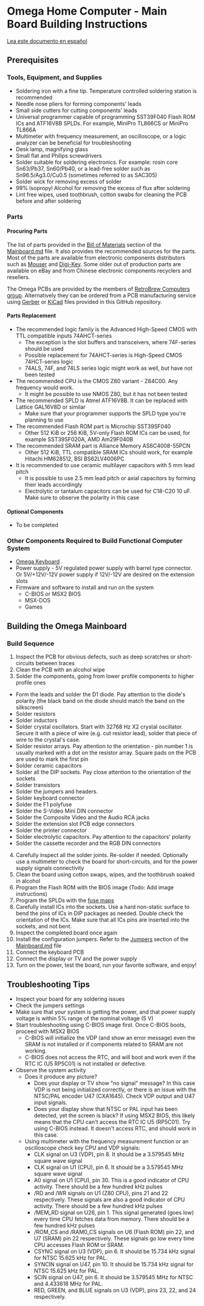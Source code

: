 # Omega Home Computer - Main Board Building Instructions

[Lea este documento en español](Mainboard_Building_Instructions_es.md)

## Prerequisites

### Tools, Equipment, and Supplies

* Soldering iron with a fine tip. Temperature controlled soldering station is recommended
* Needle nose pliers for forming components' leads
* Small side cutters for cutting components' leads
* Universal programmer capable of programming SST39F040 Flash ROM ICs and ATF16V8B SPLDs. For example, MiniPro TL866CS or MiniPro TL866A
* Multimeter with frequency measurement, an oscilloscope, or a logic analyzer can be beneficial for troubleshooting
* Desk lamp, magnifying glass
* Small flat and Philips screwdrivers
* Solder suitable for soldering electronics. For example: rosin core Sn63/Pb37, Sn60/Pb40, or a lead-free solder such as Sn96.5/Ag3.0/Cu0.5 (sometimes referred to as SAC305)
* Solder wick for removing excess of solder
* 99% Isopropyl Alcohol for removing the excess of flux after soldering
* Lint free wipes, used toothbrush, cotton swabs for cleaning the PCB before and after soldering

### Parts

#### Procuring Parts
The list of parts provided in the [Bill of Materials](Mainboard.md#bill-of-materials) section of the [Mainboard.md](Mainboard.md) file. It also provides the recommended sources for the parts.
Most of the parts are available from electronic components distributors such as [Mouser](https://www.mouser.com/ProjectManager/ProjectDetail.aspx?AccessID=11fd34d22c) and [Digi-Key](https://www.digikey.com).
Some older out of production parts are available on eBay and from Chinese electronic components recyclers and resellers.

The Omega PCBs are provided by the members of [RetroBrew Computers group](https://www.retrobrewcomputers.org/doku.php?id=boardinventory#omega_home_computer_project_sergey_kiselev).
Alternatively they can be ordered from a PCB manufacturing service using [Gerber](Mainboard/gerber) or [KiCad](Mainboard/KiCad) files provided in this GitHub repository.

#### Parts Replacement

* The recommended logic family is the Advanced High-Speed CMOS with TTL compatible inputs 74AHCT-series
  * The exception is the slot buffers and transceivers, where 74F-series should be used
  * Possible replacement for 74AHCT-series is High-Speed CMOS 74HCT-series logic
  * 74ALS, 74F, and 74LS series logic might work as well, but have not been tested
* The recommended CPU is the CMOS Z80 variant - Z84C00. Any frequency would work.
  * It might be possible to use NMOS Z80, but it has not been tested
* The recommended SPLD is Atmel ATF16V8B. It can be replaced with Lattice GAL16V8D or similar
  * Make sure that your programmer supports the SPLD type you're planning to use
* The recommended Flash ROM part is Microchip SST39SF040
  * Other 512 KiB or 256 KiB, 5V-only Flash ROM ICs can be used, for example SST39SF020A, AMD Am29F040B
* The recommended SRAM part is Alliance Memory AS6C4008-55PCN
  * Other 512 KiB, TTL compatible SRAM ICs should work, for example Hitachi HM628512, BSI BS62LV4006PC
* It is recommended to use ceramic multilayer capacitors with 5 mm lead pitch
  * It is possible to use 2.5 mm lead pitch or axial capacitors by forming their leads accordingly
  * Electrolytic or tantalum capacitors can be used for C18-C20 10 uF. Make sure to observe the polarity in this case

#### Optional Components

* To be completed

### Other Components Required to Build Functional Computer System

* [Omega Keyboard](Keyboard.md)
* Power supply - 5V regulated power supply with barrel type connector. Or 5V/+12V/-12V power supply if 12V/-12V are desired on the extension slots
* Firmware and software to install and run on the system
  * C-BIOS or MSX2 BIOS
  * MSX-DOS
  * Games

## Building the Omega Mainboard

### Build Sequence

1. Inspect the PCB for obvious defects, such as deep scratches or short-circuits between traces
2. Clean the PCB with an alcohol wipe
3. Solder the components, going from lower profile components to higher profile ones
  * Form the leads and solder the D1 diode. Pay attention to the diode's polarity (the black band on the diode should match the band on the silkscreen)
  * Solder resistors
  * Solder inductors
  * Solder crystal oscillators. Start with 32768 Hz X2 crystal oscillator. Secure it with a piece of wire (e.g. cut resistor lead), solder that piece of wire to the crystal's case.
  * Solder resistor arrays. Pay attention to the orientation - pin number 1 is usually marked with a dot on the resistor array. Square pads on the PCB are used to mark the first pin
  * Solder ceramic capacitors
  * Solder all the DIP sockets. Pay close attention to the orientation of the sockets
  * Solder transistors
  * Solder the jumpers and headers.
  * Solder keyboard connector
  * Solder the F1 polyfuse
  * Solder the S-Video Mini DIN connector
  * Solder the Composite Video and the Audio RCA jacks 
  * Solder the extension slot PCB edge connectors
  * Solder the printer connector
  * Solder electrolytic capacitors. Pay attention to the capacitors' polarity
  * Solder the cassette recorder and the RGB DIN connectors
4. Carefully inspect all the solder joints. Re-solder if needed. Optionally use a multimeter to check the board for short-circuits, and for the power supply signals connectivity
5. Clean the board using cotton swaps, wipes, and the toothbrush soaked in alcohol
6. Program the Flash ROM with the BIOS image (Todo: Add image instructions)
7. Program the SPLDs with the [fuse maps](Mainboard/SPLD)
8. Carefully install ICs into the sockets. Use a hard non-static surface to bend the pins of ICs in DIP packages as needed. Double check the orientation of the ICs. Make sure that all ICs pins are inserted into the sockets, and not bent.
9. Inspect the completed board once again
10. Install the configuration jumpers. Refer to the [Jumpers](Mainboard.md#jumpers) section of the [Mainboard.md](Mainboard.md) file
11. Connect the keyboard PCB
12. Connect the display or TV and the power supply
13. Turn on the power, test the board, run your favorite software, and enjoy!

## Troubleshooting Tips

* Inspect your board for any soldering issues
* Check the jumpers settings
* Make sure that your system is getting the power, and that power supply voltage is within 5% range of the nominal voltage (5 V)
* Start troubleshooting using C-BIOS image first. Once C-BIOS boots, proceed with MSX2 BIOS
  * C-BIOS will initialize the VDP (and show an error message) even the SRAM is not installed or if components related to SRAM are not working.
  * C-BIOS does not access the RTC, and will boot and work even if the RTC IC (U5 RP5C01) is not installed or defective.
* Observe the system activity
  * Does it produce any picture?
    * Does your display or TV show "no signal" message? In this case VDP is not being initialized correctly, or there is an issue with the NTSC/PAL encoder U47 (CXA1645). Check VDP output and U47 input signals.
    * Does your display show that NTSC or PAL input has been detected, yet the screen is black? If using MSX2 BIOS, this likely means that the CPU can't access the RTC IC U5 (RP5C01). Try using C-BIOS instead. It doesn't access RTC, and should work in this case.
  * Using multimeter with the frequency measurement function or an oscilloscope check key CPU and VDP signals:
    * CLK signal on U3 (VDP), pin 8. It should be a 3.579545 MHz square wave signal
    * CLK signal on U1 (CPU), pin 6. It should be a 3.579545 MHz square wave signal
    * A0 signal on U1 (CPU), pin 30. This is a good indicator of CPU activity. There should be a few hundred kHz pulses
    * /RD and /WR signals on U1 (Z80 CPU), pins 21 and 22 respectively. These signals are also a good indicator of CPU activity. There should be a few hundred kHz pulses
    * /MEM_RD signal on U26, pin 1. This signal generated (goes low) every time CPU fetches data from memory. There should be a few hundred kHz pulses
    * /ROM_CS and /RAM0_CS signals on U6 (Flash ROM) pin 22, and U7 (SRAM) pin 22 respectively. These signals go low every time CPU accesses Flash ROM or SRAM. 
    * CSYNC signal on U3 (VDP), pin 6. It should be 15.734 kHz signal for NTSC	15.625 kHz for PAL.
    * SYNCIN signal on U47, pin 10. It should be 15.734 kHz signal for NTSC	15.625 kHz for PAL.
    * SCIN signal on U47, pin 6. It should be 3.579545 MHz for NTSC and	4.433618 MHz for PAL.
    * RED, GREEN, and BLUE signals on U3 (VDP), pins 23, 22, and 24 respectively.
    
